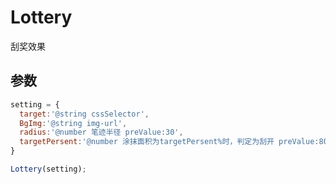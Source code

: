 # Lottery
 刮奖效果
## 参数
```javascript
setting = {
  target:'@string cssSelector',
  BgImg:'@string img-url',
  radius:'@number 笔迹半径 preValue:30',
  targetPersent:'@number 涂抹面积为targetPersent%时，判定为刮开 preValue:80'
}

Lottery(setting);
```
